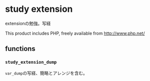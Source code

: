 # study extension

extensionの勉強。写経

This product includes PHP, freely available from http://www.php.net/

## functions

### `study_extension_dump`

`var_dump`の写経、簡略とアレンジを含む。

